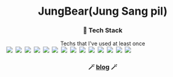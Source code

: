 # <center>JungBear(Jung Sang pil)</center>

### <center>🔧 Tech Stack</center>
<div>
<center>Techs that I've used at least once</center>
<a><img src="https://img.shields.io/badge/Python-3766AB?style=flat-square&logo=Python&logoColor=white"/></a>&nbsp;
<a><img src="https://img.shields.io/badge/Java-007396?style=flat-square&logo=Java&logoColor=white"/></a>&nbsp;
<a><img src="https://img.shields.io/badge/JavaScript-F7DF1E?style=flat-square&logo=JavaScript&logoColor=white"/></a>&nbsp;
<a><img src="https://img.shields.io/badge/HTML5-E34F26?style=flat-square&logo=Html5&logoColor=white"/></a>&nbsp;
<a><img src="https://img.shields.io/badge/CSS3-1572B6?style=flat-square&logo=Css3&logoColor=white"/></a>&nbsp;
<a><img src="https://img.shields.io/badge/Spring-6DB33F?style=flat-square&logo=Spring&logoColor=white"/></a>&nbsp;
<a><img src="https://img.shields.io/badge/SpringBoot-6DB33F?style=flat-square&logo=Spring Boot&logoColor=white"/></a>&nbsp;
<a><img src="https://img.shields.io/badge/Oracle-F80000?style=flat-square&logo=Oracle&logoColor=white"/></a>&nbsp;
<a><img src="https://img.shields.io/badge/PostgreSQL-4169E1?style=flat-square&logo=PostgreSQL&logoColor=white"/></a>&nbsp;
<a><img src="https://img.shields.io/badge/MySQL-4479A1?style=flat-square&logo=MySQL&logoColor=white"/></a>&nbsp;
<a><img src="https://img.shields.io/badge/Amazon EC2-FF9900?style=flat-square&logo=Amazon EC2&logoColor=white"/></a>&nbsp;
<a><img src="https://img.shields.io/badge/Amazon RDS-527FFF?style=flat-square&logo=Amazon RDS&logoColor=white"/></a>&nbsp;
<a><img src="https://img.shields.io/badge/Amazon RDS-527FFF?style=flat-square&logo=Amazon RDS&logoColor=white"/></a>&nbsp;
<a><img src="https://img.shields.io/badge/jQuery-0769AD?style=flat-square&logo=jQuery&logoColor=white"/></a>&nbsp;
</div>

### <center> 🪄 [blog](https://jungbear.tistory.com/) 🪄 </center>

###


<!--
**JungBear/JungBear** is a ✨ _special_ ✨ repository because its `README.md` (this file) appears on your GitHub profile.

Here are some ideas to get you started:

- 🔭 I’m currently working on ...
- 🌱 I’m currently learning ...
- 👯 I’m looking to collaborate on ...
- 🤔 I’m looking for help with ...
- 💬 Ask me about ...
- 📫 How to reach me: ...
- 😄 Pronouns: ...
- ⚡ Fun fact: ...
-->
